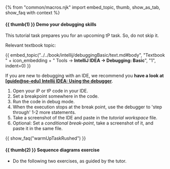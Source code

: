 {% from "common/macros.njk" import embed_topic, thumb, show_as_tab, show_faq with context %}

#### {{ thumb(1) }} **Demo your debugging skills**

<box type="important" seamless>

This tutorial task prepares you for an upcoming tP task. So, do not skip it.
</box>
<box type="info" seamless>

Relevant textbook topic:

{{ embed_topic("../../book/intellij/debuggingBasic/text.md#body", "Textbook " + icon_embedding + " Tools → **IntelliJ IDEA → Debugging: Basic**", "1", indent=0) }}
<p/>

If you are new to debugging with an IDE, we recommend you **have a look at [[guide@se-edu] Intellij IDEA: Using the debugger](https://se-education.org/guides/tutorials/intellijDebugger.html)**.
</box>

1. Open your iP or tP code in your IDE.
1. Set a breakpoint somewhere in the code.
1. Run the code in debug mode.
1. When the execution stops at the break point, use the debugger to 'step through' 1-2 more statements.
1. Take a screenshot of the IDE and paste in the _tutorial workspace_ file.
1. Optional: Set a <tooltip content="i.e., the execution will stop only if the specified condition is met">_conditional break-point_</tooltip>, take a screenshot of it, and paste it in the same file.

{{ show_faq("warmUpTaskRushed") }}

#### {{ thumb(2) }} **Sequence diagrams exercise**

* Do the following two exercises, as guided by the tutor.

<div class="indented-level1">

<include src="../../book/modeling/modelingBehaviors/sequenceDiagramsBasic/q-explainMachineSequenceDiagram.md" />
<include src="../../book/modeling/modelingBehaviors/sequenceDiagramsIntermediate/q-essay-expainParserFactory.md" />
<p/>
</div>
